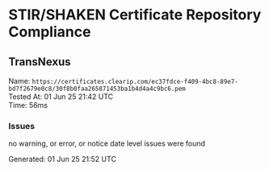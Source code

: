 # STIR/SHAKEN Certificate Repository Compliance

## TransNexus

Name: `https://certificates.clearip.com/ec37fdce-f409-4bc8-89e7-bd7f2679e0c8/30f8b0faa265871453ba1b4d4a4c9bc6.pem`\
Tested At: 01 Jun 25 21:42 UTC\
Time: 56ms

### Issues

no warning, or error, or notice date level issues were found

Generated: 01 Jun 25 21:52 UTC